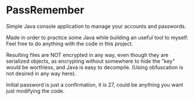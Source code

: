 # PassRemember
Simple Java console application to manage your accounts and passwords.

Made in order to practice some Java while building an useful tool to myself. 
Feel free to do anything with the code in this project.

Resulting files are NOT encrypted in any way, even though they are serialized objects, as encrypting without somewhere to hide the "key" would be worthless, and Java is easy to decompile. (Using obfuscation is not desired in any way here).

Initial password is just a confirmation, it is 27, could be anything you want just modifying the code.
